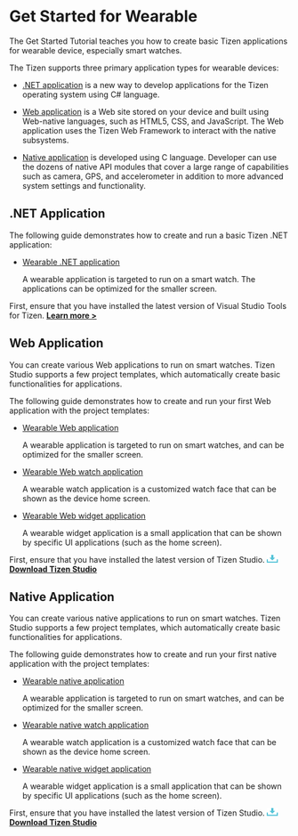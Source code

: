 # Get Started for Wearable

The Get Started Tutorial teaches you how to create basic Tizen applications for wearable device, especially smart watches.

The Tizen supports three primary application types for wearable devices:

-   [.NET application](#net-application) is a new way to develop applications for the Tizen operating system using C# language.

-   [Web application](#web-application) is a Web site stored on your device and built using Web-native languages, such as HTML5, CSS, and JavaScript. The Web application uses the Tizen Web Framework to interact with the native subsystems.

-   [Native application](#native-application) is developed using C language. Developer can use the dozens of native API modules that cover a large range of capabilities such as camera, GPS, and accelerometer in addition to more advanced system settings and functionality.

## .NET Application

The following guide demonstrates how to create and run a basic Tizen .NET application:

-   [Wearable .NET application](../dotnet/get-started/wearable/first-app.md)

    A wearable application is targeted to run on a smart watch. The applications can be optimized for the smaller screen.

First, ensure that you have installed the latest version of Visual Studio Tools for Tizen. [**Learn more >**](../vstools/install.md)

## Web Application

You can create various Web applications to run on smart watches. Tizen Studio supports a few project templates, which automatically create basic functionalities for applications.

The following guide demonstrates how to create and run your first Web application with the project templates:

-   [Wearable Web application](../web/get-started/wearable/first-app.md)

    A wearable application is targeted to run on smart watches, and can be optimized for the smaller screen.

-   [Wearable Web watch application](../web/get-started/wearable-watch/first-app-watch.md)

    A wearable watch application is a customized watch face that can be shown as the device home screen.

-   [Wearable Web widget application](../web/get-started/wearable-widget/first-app-widget.md)

    A wearable widget application is a small application that can be shown by specific UI applications (such as the home screen).

First, ensure that you have installed the latest version of Tizen Studio. <a href="https://developer.tizen.org/development/tizen-studio/download" target="_blank">
<img src="media/ic_docs_download.png"><strong> Download Tizen Studio</strong></a>

## Native Application

You can create various native applications to run on smart watches. Tizen Studio supports a few project templates, which automatically create basic functionalities for applications.

The following guide demonstrates how to create and run your first  native application with the project templates:

-   [Wearable native application](../native/get-started/wearable/first-app.md)

    A wearable application is targeted to run on smart watches, and can be optimized for the smaller screen.

-   [Wearable native watch application](../native/get-started/wearable-watch/first-app-watch.md)

    A wearable watch application is a customized watch face that can be shown as the device home screen.

-   [Wearable native widget application](../native/get-started/wearable-widget/first-app-widget.md)

    A wearable widget application is a small application that can be shown by specific UI applications (such as the home screen).

First, ensure that you have installed the latest version of Tizen Studio. <a href="https://developer.tizen.org/development/tizen-studio/download" target="_blank">
<img src="media/ic_docs_download.png"><strong> Download Tizen Studio</strong></a>
